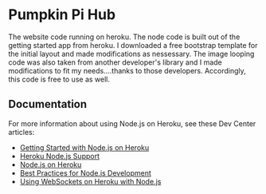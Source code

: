 # Pumpkin Pi Hub

The website code running on heroku.  The node code is built out of the getting started app from heroku.  I downloaded a free bootstrap template for the initial layout and made modifications as nessessary.
The image looping code was also taken from another developer's library and I made modifications to fit my needs....thanks to those developers.
Accordingly, this code is free to use as well.



## Documentation

For more information about using Node.js on Heroku, see these Dev Center articles:

- [Getting Started with Node.js on Heroku](https://devcenter.heroku.com/articles/getting-started-with-nodejs)
- [Heroku Node.js Support](https://devcenter.heroku.com/articles/nodejs-support)
- [Node.js on Heroku](https://devcenter.heroku.com/categories/nodejs)
- [Best Practices for Node.js Development](https://devcenter.heroku.com/articles/node-best-practices)
- [Using WebSockets on Heroku with Node.js](https://devcenter.heroku.com/articles/node-websockets)
